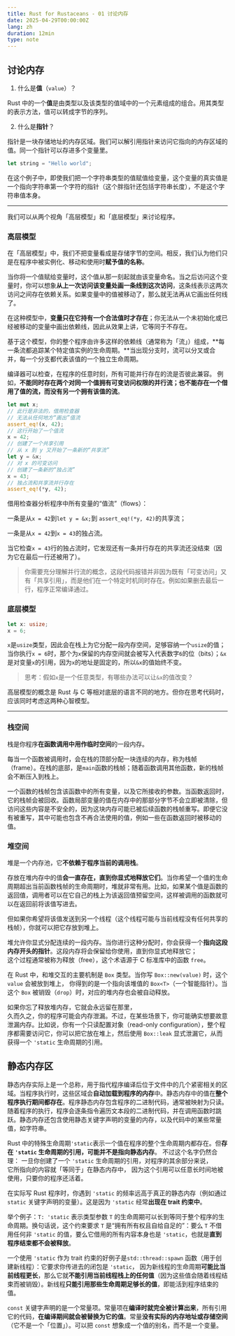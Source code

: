 ```yaml
---
title: Rust for Rustaceans - 01 讨论内存
date: 2025-04-29T00:00:00Z
lang: zh
duration: 12min
type: note
---
```


## 讨论内存

1. 什么是**值**（`value`）？

Rust 中的一个**值**是由类型以及该类型的值域中的一个元素组成的组合。用其类型的表示方法，值可以转成字节的序列。

2. 什么是**指针**？

指针是一块存储地址的内存区域。我们可以解引用指针来访问它指向的内存区域的值。同一个指针可以存进多个变量里。

```rust
let string = "Hello world";
```

在这个例子中，即使我们把一个字符串类型的值赋值给变量，这个变量的真实值是一个指向字符串第一个字符的指针（这个胖指针还包括字符串长度），不是这个字符串值本身。

---

我们可以从两个视角「高层模型」和「底层模型」来讨论程序。

### 高层模型

在「高层模型」中，我们不把变量看成是存储字节的空间。相反，我们认为他们只是在程序中被实例化、移动和使用时**赋予值的名称**。

当你将一个值赋给变量时，这个值从那一刻起就由该变量命名。当之后访问这个变量时，你可以想象**从上一次访问该变量处画一条线到这次访问**，这条线表示这两次访问之间存在依赖关系。如果变量中的值被移动了，那么就无法再从它画出任何线了。

在这种模型中，**变量只在它持有一个合法值时才存在**；你无法从一个未初始化或已经被移动的变量中画出依赖线，因此从效果上讲，它等同于不存在。

基于这个模型，你的整个程序由许多这样的依赖线（通常称为「流」）组成，**每一条流都追踪某个特定值实例的生命周期。**当出现分支时，流可以分叉或合并，每一个分支都代表该值的一个独立生命周期。

编译器可以检查，在程序的任意时刻，所有可能并行存在的流是否彼此兼容。
例如，**不能同时存在两个对同一个值拥有可变访问权限的并行流；也不能存在一个借用了值的流，而没有另一个拥有该值的流**。

```rust
let mut x;
// 此行是非法的，借用检查器
// 无法从任何地方“画出”值流
assert_eq!(x, 42);
// 这行开始了一个值流
x = 42;
// 创建了一个共享引用
// 从 x 到 y 又开始了一条新的“共享流”
let y = &x;
// 对 x 的可变访问
// 创建了一条新的“独占流”
x = 43;
// 独占流和共享流并行存在
assert_eq!(*y, 42);
```

借用检查器分析程序中所有变量的“值流”（flows）：

一条是从`x = 42`到`let y = &x;`到 `assert_eq!(*y, 42)`的共享流；

一条是从`x = 42`到`x = 43`的独占流。

当它检查`x = 43`行的独占流时，它发现还有一条并行存在的共享流还没结束（因为它在最后一行还被用了）。

> 你需要充分理解并行流的概念，这段代码报错并非因为既有「可变访问」又有「共享引用」，而是他们在一个特定时机同时存在。例如如果删去最后一行，程序正常编译通过。

### 底层模型

```rust
let x: usize;
x = 6;
```

`x`是`usize`类型，因此会在栈上为它分配一段内存空间，足够容纳一个`usize`的值；当你执行`x = 6`时，那个为`x`保留的内存空间就会被写入代表数字`6`的位（bits）；`&x`是对变量`x`的引用，因为`x`的地址是固定的，所以`&x`的值始终不变。

> 思考：假如`x`是一个任意类型，有哪些办法可以让`&x`的值改变？

高层模型的概念是 Rust 与 C 等相对底层的语言不同的地方。但你在思考代码时，应该同时考虑这两种心智模型。

---

### 栈空间

栈是你程序**在函数调用中用作临时空间**的一段内存。

每当一个函数被调用时，会在栈的顶部分配一块连续的内存，称为栈帧（frame）。在栈的底部，是`main`函数的栈帧；随着函数调用其他函数，新的栈帧会不断压入到栈上。

一个函数的栈帧包含该函数中的所有变量，以及它所接收的参数。当函数返回时，它的栈帧会被回收。函数局部变量的值在内存中的那部分字节不会立即被清除，但访问这些内容是不安全的，因为这块内存可能已被后续函数的栈帧重写。即便它没有被重写，其中可能也包含不再合法使用的值，例如一些在函数返回时被移动的值。

### 堆空间

堆是一个内存池，它**不依赖于程序当前的调用栈**。

存放在堆内存中的值**会一直存在，直到你显式地释放它们**。当你希望一个值的生命周期超出当前函数栈帧的生命周期时，堆就非常有用。比如，如果某个值是函数的返回值，调用者可以在它自己的栈上为该返回值预留空间，这样被调用的函数就可以在返回前将该值写进去。

但如果你希望将该值发送到另一个线程（这个线程可能与当前线程没有任何共享的栈帧），你就可以把它存放到堆上。

堆允许你显式分配连续的一段内存。当你进行这种分配时，你会获得一个**指向这段内存开头的指针**。这段内存将会保留给你使用，直到你显式地释放它；  
这个过程通常被称为释放（free），这个术语源于 C 标准库中的函数 `free`。

在 Rust 中，和堆交互的主要机制是 `Box` 类型。当你写 `Box::new(value)` 时，这个 `value` 会被放到堆上，  你得到的是一个指向该堆值的 `Box<T>`（一个智能指针）。当这个 `Box` 被销毁（`drop`）时，对应的堆内存也会被自动释放。

如果你忘了释放堆内存，它就会永远留在那里，  
久而久之，你的程序可能会内存泄漏。不过，在某些场景下，你可能确实想要故意泄漏内存。比如说，你有一个只读配置对象（read-only configuration），整个程序都需要访问它，你可以把它放在堆上，然后使用 `Box::leak` 显式泄漏它，从而获得一个 `'static` 生命周期的引用。

## 静态内存区

静态内存实际上是一个总称，用于指代程序编译后位于文件中的几个紧密相关的区域。当程序执行时，这些区域会**自动加载到程序的内存**中。静态内存中的值在**整个程序执行期间都存在**。程序静态内存包含程序的二进制代码，通常被映射为只读。随着程序的执行，程序会逐条指令遍历文本段的二进制代码，并在调用函数时跳跃。静态内存还包含使用静态关键字声明的变量的内存，以及代码中的某些常量值，如字符串。

Rust 中的特殊生命周期`'static`表示一个值在程序的整个生命周期内都存在。但**存在 `'static` 生命周期的引用，可能并不是指向静态内存**。  不过这个名字仍然合理：  一旦你创建了一个 `'static` 生命周期的引用，对程序的其余部分来说，  
它所指向的内容就「等同于」在静态内存中，  因为这个引用可以任意长时间地被使用，只要你的程序还活着。

在实际写 Rust 程序时，你遇到 `'static` 的频率远高于真正的静态内存（例如通过 `static` 关键字声明的变量）。这是因为 `'static` 经常**出现在 trait 约束中**。

举个例子：`T: 'static` 表示类型参数 `T` 的生命周期可以长到等同于整个程序的生命周期。换句话说，这个约束要求 `T` 是“拥有所有权且自给自足的”：要么 `T` 不借用任何非 `'static` 的值，要么它借用的所有内容本身也是 `'static`，也就是**直到程序结束都不会被释放**。

一个使用 `'static` 作为 trait 约束的好例子是`std::thread::spawn` 函数（用于创建新线程）：它要求你传进去的闭包是 `'static`，  因为新线程的生命周期**可能比当前线程更长**，那么它就**不能引用当前线程栈上的任何值**（因为这些值会随着线程结束而被销毁）。新线程**只能引用那些生命周期足够长的值**，即能活到程序结束的值。

`const` 关键字声明的是一个常量项。常量项在**编译时就完全被计算出来**，所有引用它的代码，**在编译期间就会被替换为它的值**。常量**没有实际的内存地址或存储空间**（它不是一个「位置」）。可以把 `const` 想象成一个值的别名，而不是一个变量。
